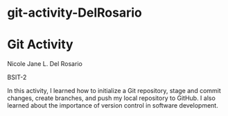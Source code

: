 # git-activity-DelRosario

# Git Activity

Nicole Jane L. Del Rosario

BSIT-2

In this activity, I learned how to initialize a Git repository, stage and commit changes, create branches, and push my local repository to GitHub. I also learned about the importance of version control in software development.
